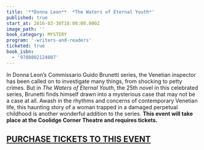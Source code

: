 ```yaml
---
title: '**Donna Leon**  *The Waters of Eternal Youth*'
published: true
start_at: 2016-03-30T18:00:00.000Z
image_path: ''
book_category: MYSTERY
program: '-writers-and-readers'
ticketed: true
book_isbn:
  - '9780802124807'
---
```


In Donna Leon’s Commissario Guido Brunetti series, the Venetian inspector has been called on to investigate many things, from shocking to petty crimes. But in *The Waters of Eternal Youth*, the 25th novel in this celebrated series, Brunetti finds himself drawn into a mysterious case that may not be a case at all. Awash in the rhythms and concerns of contemporary Venetian life, this haunting story of a woman trapped in a damaged perpetual childhood is another wonderful addition to the series.&nbsp;**This event will take place at the Coolidge Corner Theatre and requires tickets.**

## [PURCHASE TICKETS TO THIS EVENT](https://www.eventbrite.com/e/donna-leon-330-tickets-21783461921)

&nbsp;